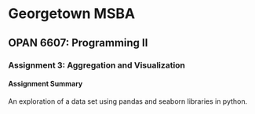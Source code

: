 # Georgetown MSBA
## OPAN 6607: Programming II
### Assignment 3: Aggregation and Visualization

#### Assignment Summary
An exploration of a data set using pandas and seaborn libraries in python.
